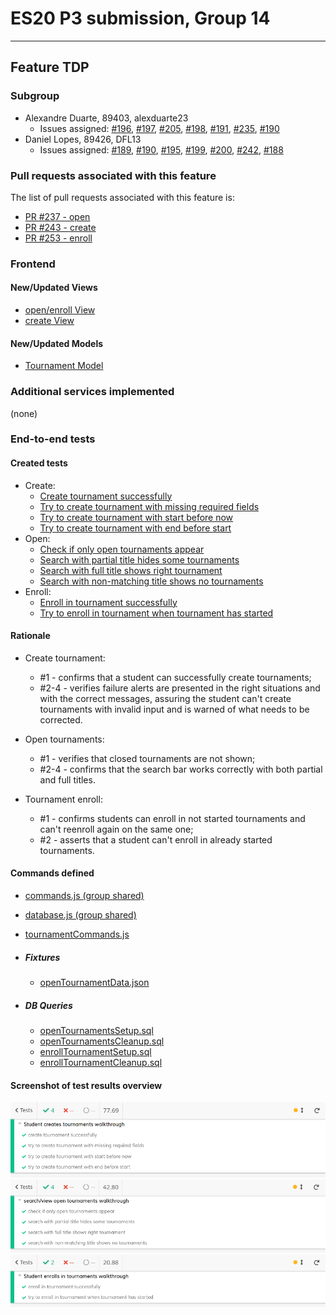 # ES20 P3 submission, Group 14


---

## Feature TDP

### Subgroup

 - Alexandre Duarte, 89403, alexduarte23
   + Issues assigned: [#196](https://github.com/tecnico-softeng/es20al_14-project/issues/196), [#197](https://github.com/tecnico-softeng/es20al_14-project/issues/197), [#205](https://github.com/tecnico-softeng/es20al_14-project/issues/205), [#198](https://github.com/tecnico-softeng/es20al_14-project/issues/198), [#191](https://github.com/tecnico-softeng/es20al_14-project/issues/191), [#235](https://github.com/tecnico-softeng/es20al_14-project/issues/235), [#190](https://github.com/tecnico-softeng/es20al_14-project/issues/190)
 - Daniel Lopes, 89426, DFL13
   + Issues assigned: [#189](https://github.com/tecnico-softeng/es20al_14-project/issues/189), [#190](https://github.com/tecnico-softeng/es20al_14-project/issues/190), [#195](https://github.com/tecnico-softeng/es20al_14-project/issues/195), [#199](https://github.com/tecnico-softeng/es20al_14-project/issues/199), [#200](https://github.com/tecnico-softeng/es20al_14-project/issues/200), [#242](https://github.com/tecnico-softeng/es20al_14-project/issues/242), [#188](https://github.com/tecnico-softeng/es20al_14-project/issues/188)
 
### Pull requests associated with this feature

The list of pull requests associated with this feature is:

 - [PR #237 - open](https://github.com/tecnico-softeng/es20al_14-project/pull/237)
 - [PR #243 - create](https://github.com/tecnico-softeng/es20al_14-project/pull/243)
 - [PR #253 - enroll](https://github.com/tecnico-softeng/es20al_14-project/pull/253)


### Frontend

#### New/Updated Views

 - [open/enroll View](https://github.com/tecnico-softeng/es20al_14-project/blob/230fe0796bd8c6000b40653c0bad3f6cdc160380/frontend/src/views/student/tournament/OpenTournamentsView.vue)
 - [create View](https://github.com/tecnico-softeng/es20al_14-project/blob/230fe0796bd8c6000b40653c0bad3f6cdc160380/frontend/src/views/student/tournament/CreateTournamentView.vue)


#### New/Updated Models

 - [Tournament Model](https://github.com/tecnico-softeng/es20al_14-project/blob/230fe0796bd8c6000b40653c0bad3f6cdc160380/frontend/src/models/management/Tournament.ts)

### Additional services implemented

 (none)

### End-to-end tests

#### Created tests

 - Create:
   - [Create tournament successfully](https://github.com/tecnico-softeng/es20al_14-project/blob/230fe0796bd8c6000b40653c0bad3f6cdc160380/frontend/tests/e2e/specs/tournament/createTournamentTest.js#L17)
   - [Try to create tournament with missing required fields](https://github.com/tecnico-softeng/es20al_14-project/blob/230fe0796bd8c6000b40653c0bad3f6cdc160380/frontend/tests/e2e/specs/tournament/createTournamentTest.js#L25)
   - [Try to create tournament with start before now](https://github.com/tecnico-softeng/es20al_14-project/blob/230fe0796bd8c6000b40653c0bad3f6cdc160380/frontend/tests/e2e/specs/tournament/createTournamentTest.js#L33)
   - [Try to create tournament with end before start](https://github.com/tecnico-softeng/es20al_14-project/blob/230fe0796bd8c6000b40653c0bad3f6cdc160380/frontend/tests/e2e/specs/tournament/createTournamentTest.js#L41)
 - Open:
   - [Check if only open tournaments appear](https://github.com/tecnico-softeng/es20al_14-project/blob/230fe0796bd8c6000b40653c0bad3f6cdc160380/frontend/tests/e2e/specs/tournament/openTournamentsTest.js#L25)
   - [Search with partial title hides some tournaments](https://github.com/tecnico-softeng/es20al_14-project/blob/230fe0796bd8c6000b40653c0bad3f6cdc160380/frontend/tests/e2e/specs/tournament/openTournamentsTest.js#L35)
   - [Search with full title shows right tournament](https://github.com/tecnico-softeng/es20al_14-project/blob/230fe0796bd8c6000b40653c0bad3f6cdc160380/frontend/tests/e2e/specs/tournament/openTournamentsTest.js#L45)
   - [Search with non-matching title shows no tournaments](https://github.com/tecnico-softeng/es20al_14-project/blob/230fe0796bd8c6000b40653c0bad3f6cdc160380/frontend/tests/e2e/specs/tournament/openTournamentsTest.js#L55)
 - Enroll:
   - [Enroll in tournament successfully](https://github.com/tecnico-softeng/es20al_14-project/blob/230fe0796bd8c6000b40653c0bad3f6cdc160380/frontend/tests/e2e/specs/tournament/enrollTournament.js#L24)
   - [Try to enroll in tournament when tournament has started](https://github.com/tecnico-softeng/es20al_14-project/blob/230fe0796bd8c6000b40653c0bad3f6cdc160380/frontend/tests/e2e/specs/tournament/enrollTournament.js#L32)

#### Rationale
 - Create tournament:
   - #1 - confirms that a student can successfully create tournaments;
   - #2-4 - verifies failure alerts are presented in the right situations and with the correct messages, assuring the student can't create tournaments with invalid input and is warned of what needs to be corrected.

 - Open tournaments:
   - #1 - verifies that closed tournaments are not shown;
   - #2-4 - confirms that the search bar works correctly with both partial and full titles.

 - Tournament enroll:
   - #1 - confirms students can enroll in not started tournaments and can't reenroll again on the same one;
   - #2 - asserts that a student can't enroll in already started tournaments.

#### Commands defined

 - [commands.js (group shared)](https://github.com/tecnico-softeng/es20al_14-project/blob/230fe0796bd8c6000b40653c0bad3f6cdc160380/frontend/tests/e2e/support/commands.js)
 - [database.js (group shared)](https://github.com/tecnico-softeng/es20al_14-project/blob/230fe0796bd8c6000b40653c0bad3f6cdc160380/frontend/tests/e2e/support/database.js)
 - [tournamentCommands.js](https://github.com/tecnico-softeng/es20al_14-project/blob/230fe0796bd8c6000b40653c0bad3f6cdc160380/frontend/tests/e2e/support/tournament/tournamentCommands.js)
 
 - ##### Fixtures
   - [openTournamentData.json](https://github.com/tecnico-softeng/es20al_14-project/blob/230fe0796bd8c6000b40653c0bad3f6cdc160380/frontend/tests/e2e/fixtures/openTournamentData.json)
 
 - ##### DB Queries
   - [openTournamentsSetup.sql](https://github.com/tecnico-softeng/es20al_14-project/blob/230fe0796bd8c6000b40653c0bad3f6cdc160380/frontend/tests/e2e/support/tournament/openTournamentsSetup.sql)
   - [openTournamentsCleanup.sql](https://github.com/tecnico-softeng/es20al_14-project/blob/230fe0796bd8c6000b40653c0bad3f6cdc160380/frontend/tests/e2e/support/tournament/openTournamentsCleanup.sql)
   - [enrollTournamentSetup.sql](https://github.com/tecnico-softeng/es20al_14-project/blob/230fe0796bd8c6000b40653c0bad3f6cdc160380/frontend/tests/e2e/support/tournament/enrollTournamentSetup.sql)
   - [enrollTournamentCleanup.sql](https://github.com/tecnico-softeng/es20al_14-project/blob/230fe0796bd8c6000b40653c0bad3f6cdc160380/frontend/tests/e2e/support/tournament/enrollTournamentCleanup.sql)
 
#### Screenshot of test results overview

![Test results - create](p3-images/p3_tdp_cypressCreateTournament.png)
![Test results - open](p3-images/p3_tdp_cypressOpenTournaments.png)
![Test results - enroll](p3-images/p3_tdp_cypressTournamentEnroll.png)
